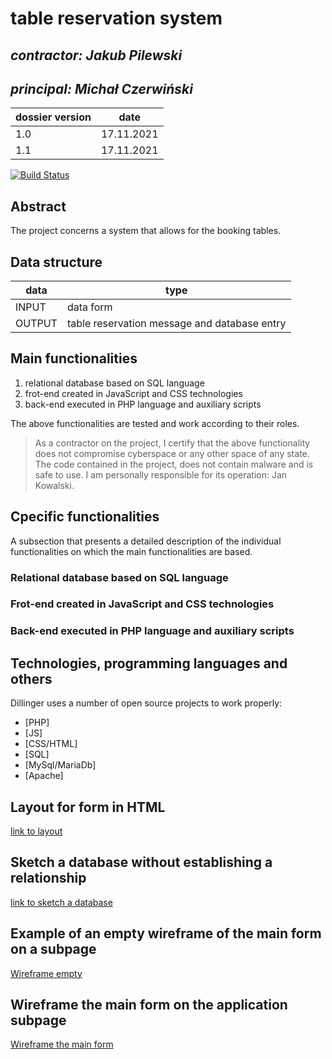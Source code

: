 # table reservation system

## _contractor: Jakub Pilewski_
## _principal: Michał Czerwiński_


| dossier version | date |
| ------ | ------ |
| 1.0 | 17.11.2021 |
| 1.1 | 17.11.2021 |

[![Build Status](https://travis-ci.org/joemccann/dillinger.svg?branch=master)](https://travis-ci.org/joemccann/dillinger)

## Abstract 
The project concerns a system that allows for the booking tables.

## Data structure

| data | type |
| ------ | ------ |
| INPUT | data form |
| OUTPUT | table reservation message and database entry |

## Main functionalities

1. relational database based on SQL language
1. frot-end created in JavaScript and CSS technologies
1. back-end executed in PHP language and auxiliary scripts

The above functionalities are tested and work according to their roles.

> As a contractor on the project, I certify that the above functionality 
> does not compromise cyberspace or any other space of any state. 
> The code contained in the project, does not contain malware and is safe to use. 
> I am personally responsible for its operation: Jan Kowalski.

## Cpecific functionalities

A subsection that presents a detailed description of the individual functionalities on which the main functionalities are based.

### Relational database based on SQL language

### Frot-end created in JavaScript and CSS technologies

### Back-end executed in PHP language and auxiliary scripts

## Technologies, programming languages and others

Dillinger uses a number of open source projects to work properly:

- [PHP]
- [JS]
- [CSS/HTML]
- [SQL]
- [MySql/MariaDb]
- [Apache]

## Layout for form in HTML

[link to layout][form]

## Sketch a database without establishing a relationship

[link to sketch a database][db]

## Example of an empty wireframe of the main form on a subpage

[Wireframe empty][wireframeExample]

## Wireframe the main form on the application subpage

[Wireframe the main form][wireframeMain]

 [form]:  https://github.com/Michal3456/4ati/blob/main/17/Sprites/Layout.jpg
 
 [db]: https://github.com/Michal3456/4ati/blob/main/17/Sprites/Diagram.jpg
 
 [wireframeExample]: https://github.com/Michal3456/4ati/blob/main/17/Sprites/wireframe%20subpage_simple1.jpg
 
 [wireframeMain]: https://github.com/Michal3456/4ati/blob/main/17/Sprites/a_wireframe_subpage_with_the_main_application_form1.jpg
